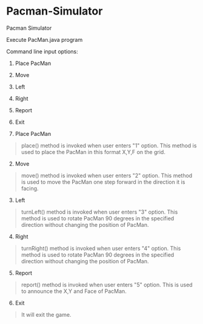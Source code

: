 # Pacman-Simulator
Pacman Simulator

Execute PacMan.java program

Command line input options:
1. Place PacMan
2. Move
3. Left
4. Right
5. Report
6. Exit

1. Place PacMan

> place()  method is invoked when user enters "1" option.
> This method is used to place the PacMan in this format X,Y,F on the grid.

2. Move

> move()  method is invoked when user enters "2" option.
> This method is used to move the PacMan one step forward in the direction it is facing.

3. Left
> turnLeft()  method is invoked when user enters "3" option.
> This method is used to rotate PacMan 90 degrees in the specified direction without changing the position of PacMan.

4. Right
> turnRight()  method is invoked when user enters "4" option.
> This method is used to rotate PacMan 90 degrees in the specified direction without changing the position of PacMan.

5. Report
> report() method is invoked when user enters "5" option.
>  This is used to announce the X,Y and Face of PacMan.

6. Exit
> It will exit the game.

